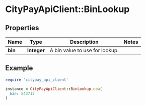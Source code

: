 # CityPayApiClient::BinLookup

## Properties

| Name | Type | Description | Notes |
| ---- | ---- | ----------- | ----- |
| **bin** | **Integer** | A bin value to use for lookup. |  |

## Example

```ruby
require 'citypay_api_client'

instance = CityPayApiClient::BinLookup.new(
  bin: 543712
)
```

